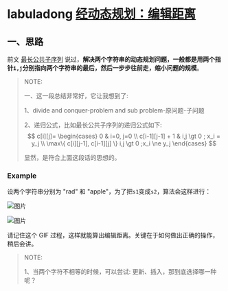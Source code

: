 # labuladong [经动态规划：编辑距离](https://mp.weixin.qq.com/s/uWzSvWWI-bWAV3UANBtyOw)

## 一、思路

前文 [最长公共子序列](http://mp.weixin.qq.com/s?__biz=MzU0MDg5OTYyOQ==&mid=2247484418&idx=1&sn=98b1aa8c105467efab24e677fb17ff1a&chksm=fb336440cc44ed564f10ace689aa8e88e6d4a684cda2d2c07e81fad45cb4a70d1c27f4309ec4&scene=21#wechat_redirect) 说过，**解决两个字符串的动态规划问题，一般都是用两个指针`i,j`分别指向两个字符串的最后，然后一步步往前走，缩小问题的规模**。

> NOTE:  
>
> 一、这一段总结非常好，它让我想到了:
>
> 1、divide and conquer-problem and sub problem-原问题-子问题
>
> 2、递归公式，比如最长公共子序列的递归公式如下:
> $$
> c[i][j]=
> \begin{cases}
> 0 & i=0, j=0 \\
> c[i-1][j-1] + 1 & i,j \gt 0 ; x_i = y_j \\
> \max\{ c[i][j-1], c[i-1][j] \} i,j \gt 0 ;x_i \ne y_j
> \end{cases}
> $$
>
> 显然，是符合上面这段话的思想的。
>
> 

### Example

设两个字符串分别为 "rad" 和 "apple"，为了把`s1`变成`s2`，算法会这样进行：

![图片](https://mmbiz.qpic.cn/mmbiz_gif/map09icNxZ4k5NKSib1ss6fnzSpHpahjDwNspIxXESlO67S5rXRWM3pAHq31mhXKzG0GWEk3M1vwIgDhrfawIZOA/640?wx_fmt=gif&tp=webp&wxfrom=5&wx_lazy=1)

![图片](https://mmbiz.qpic.cn/mmbiz_jpg/map09icNxZ4k5NKSib1ss6fnzSpHpahjDwPWHFNiarMEtcficJ3dSrLWWlKAiadJo63dazeyy4HV1icl9Rhg4cpbYdiaQ/640?wx_fmt=jpeg&tp=webp&wxfrom=5&wx_lazy=1&wx_co=1)



请记住这个 GIF 过程，这样就能算出编辑距离。关键在于如何做出正确的操作，稍后会讲。

> NOTE: 
>
> 1、当两个字符不相等的时候，可以尝试: 更新、插入，那到底选择哪一种呢？